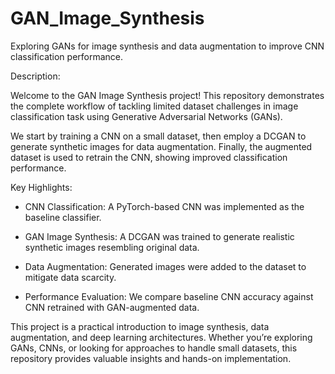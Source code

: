 # GAN_Image_Synthesis
Exploring GANs for image synthesis and data augmentation to improve CNN classification performance.

Description: 

Welcome to the GAN Image Synthesis project! This repository demonstrates the complete workflow of tackling limited dataset challenges in image classification task using Generative Adversarial Networks (GANs). 

We start by training a CNN on a small dataset, then employ a DCGAN to generate synthetic images for data augmentation. Finally, the augmented dataset is used to retrain the CNN, showing improved classification performance.

Key Highlights:

- CNN Classification: A PyTorch-based CNN was implemented as the baseline classifier. 

- GAN Image Synthesis: A DCGAN was trained to generate realistic synthetic images resembling original data. 

- Data Augmentation: Generated images were added to the dataset to mitigate data scarcity. 

- Performance Evaluation: We compare baseline CNN accuracy against CNN retrained with GAN-augmented data.

This project is a practical introduction to image synthesis, data augmentation, and deep learning architectures. Whether you’re exploring GANs, CNNs, or looking for approaches to handle small datasets, this repository provides valuable insights and hands-on implementation.
